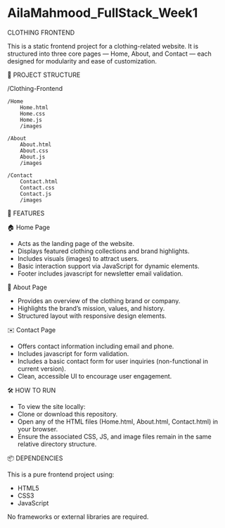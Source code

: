 # AilaMahmood_FullStack_Week1

CLOTHING FRONTEND

This is a static frontend project for a clothing-related website. It is structured into three core pages — Home, About, and Contact — each designed for modularity and ease of customization.

📁 PROJECT STRUCTURE

/Clothing-Frontend

    /Home
        Home.html
        Home.css
        Home.js
        /images

    /About
        About.html
        About.css
        About.js
        /images

    /Contact
        Contact.html
        Contact.css
        Contact.js
        /images


🚀 FEATURES

🏠 Home Page

- Acts as the landing page of the website.
- Displays featured clothing collections and brand highlights.
- Includes visuals (images) to attract users.
- Basic interaction support via JavaScript for dynamic elements.
- Footer includes javascript for newsletter email validation.

📖 About Page

- Provides an overview of the clothing brand or company.
- Highlights the brand’s mission, values, and history.
- Structured layout with responsive design elements.

✉️ Contact Page

- Offers contact information including email and phone.
- Includes javascript for form validation.
- Includes a basic contact form for user inquiries (non-functional in current version).
- Clean, accessible UI to encourage user engagement.

🛠️ HOW TO RUN

- To view the site locally:
- Clone or download this repository.
- Open any of the HTML files (Home.html, About.html, Contact.html) in your browser.
- Ensure the associated CSS, JS, and image files remain in the same relative directory structure.

📦 DEPENDENCIES

This is a pure frontend project using:
- HTML5
- CSS3
- JavaScript

No frameworks or external libraries are required.